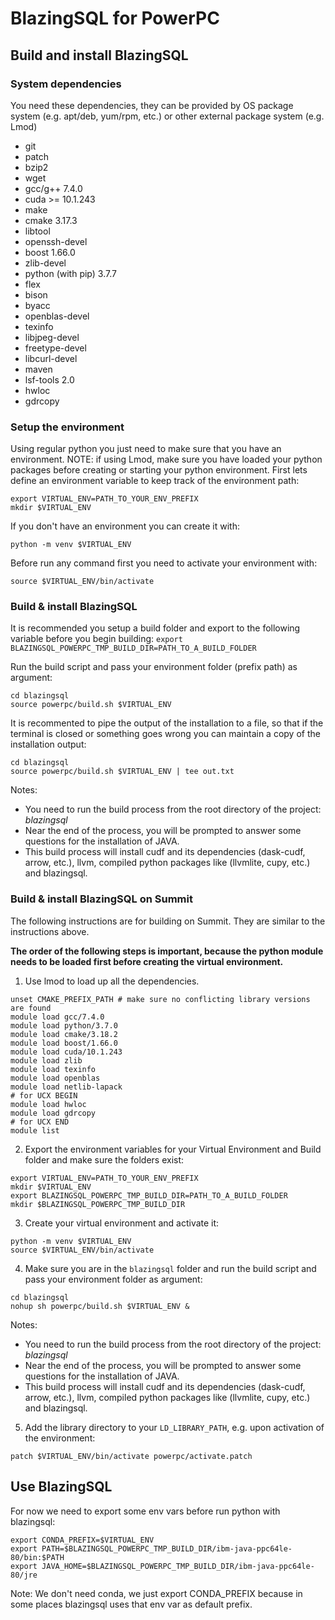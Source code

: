 # BlazingSQL for PowerPC
## Build and install BlazingSQL
### System dependencies
You need these dependencies, they can be provided by OS package system (e.g. apt/deb, yum/rpm, etc.) or other external package system (e.g. Lmod)
- git
- patch
- bzip2
- wget
- gcc/g++ 7.4.0
- cuda >= 10.1.243
- make
- cmake 3.17.3
- libtool
- openssh-devel
- boost 1.66.0
- zlib-devel
- python (with pip) 3.7.7
- flex
- bison
- byacc
- openblas-devel
- texinfo
- libjpeg-devel
- freetype-devel
- libcurl-devel
- maven
- lsf-tools 2.0
- hwloc
- gdrcopy

### Setup the environment
Using regular python you just need to make sure that you have an environment.
NOTE: if using Lmod, make sure you have loaded your python packages before creating or starting your python environment.
First lets define an environment variable to keep track of the environment path:
```shell
export VIRTUAL_ENV=PATH_TO_YOUR_ENV_PREFIX
mkdir $VIRTUAL_ENV
```
If you don't have an environment you can create it with:
```shell
python -m venv $VIRTUAL_ENV
```
Before run any command first you need to activate your environment with:
```shell
source $VIRTUAL_ENV/bin/activate
```


### Build & install BlazingSQL
It is recommended you setup a build folder and export to the following variable before you begin building:
`export BLAZINGSQL_POWERPC_TMP_BUILD_DIR=PATH_TO_A_BUILD_FOLDER`

Run the build script and pass your environment folder (prefix path) as argument:
```shell
cd blazingsql
source powerpc/build.sh $VIRTUAL_ENV
```

It is recommented to pipe the output of the installation to a file, so that if the terminal is closed or something goes wrong
you can maintain a copy of the installation output:
```shell
cd blazingsql
source powerpc/build.sh $VIRTUAL_ENV | tee out.txt
```

Notes:
* You need to run the build process from the root directory of the project: *blazingsql*
* Near the end of the process, you will be prompted to answer some questions for the installation of JAVA.
* This build process will install cudf and its dependencies (dask-cudf, arrow, etc.), llvm, compiled python packages like (llvmlite, cupy, etc.) and blazingsql.


### Build & install BlazingSQL on Summit
The following instructions are for building on Summit. They are similar to the instructions above.

**The order of the following steps is important, because the python module needs to be loaded first before creating the virtual environment.**

1. Use lmod to load up all the dependencies.
```shell
unset CMAKE_PREFIX_PATH # make sure no conflicting library versions are found
module load gcc/7.4.0
module load python/3.7.0
module load cmake/3.18.2
module load boost/1.66.0
module load cuda/10.1.243
module load zlib
module load texinfo
module load openblas
module load netlib-lapack
# for UCX BEGIN
module load hwloc
module load gdrcopy
# for UCX END
module list
```

2. Export the environment variables for your Virtual Environment and Build folder and make sure the folders exist:
```shell
export VIRTUAL_ENV=PATH_TO_YOUR_ENV_PREFIX
mkdir $VIRTUAL_ENV
export BLAZINGSQL_POWERPC_TMP_BUILD_DIR=PATH_TO_A_BUILD_FOLDER
mkdir $BLAZINGSQL_POWERPC_TMP_BUILD_DIR
```

3. Create your virtual environment and activate it:
```shell
python -m venv $VIRTUAL_ENV
source $VIRTUAL_ENV/bin/activate
```

4. Make sure you are in the `blazingsql` folder and run the build script and pass your environment folder as argument:
```shell
cd blazingsql
nohup sh powerpc/build.sh $VIRTUAL_ENV &
```

Notes:
* You need to run the build process from the root directory of the project: *blazingsql*
* Near the end of the process, you will be prompted to answer some questions for the installation of JAVA.
* This build process will install cudf and its dependencies (dask-cudf, arrow, etc.), llvm, compiled python packages like (llvmlite, cupy, etc.) and blazingsql.

5. Add the library directory to your `LD_LIBRARY_PATH`, e.g. upon activation of the environment:
```shell
patch $VIRTUAL_ENV/bin/activate powerpc/activate.patch
```
## Use BlazingSQL
For now we need to export some env vars before run python with blazingsql:
```shell
export CONDA_PREFIX=$VIRTUAL_ENV
export PATH=$BLAZINGSQL_POWERPC_TMP_BUILD_DIR/ibm-java-ppc64le-80/bin:$PATH
export JAVA_HOME=$BLAZINGSQL_POWERPC_TMP_BUILD_DIR/ibm-java-ppc64le-80/jre
```
Note: We don't need conda, we just export CONDA_PREFIX because in some places blazingsql uses that env var as default prefix.
